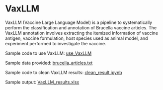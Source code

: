 # VaxLLM

VaxLLM (Vaccine Large Language Model) is a pipeline to systematically perform the classification and annotation of Brucella vaccine articles. The VaxLLM annotation involves extracting the itemized information of vaccine antigen, vaccine formulation, host species used as animal model, and experiment performed to investigate the vaccine.

Sample code to use VaxLLM: [use_VaxLLM](https://github.com/xingxianli/VaxLLM/blob/main/use_VaxLLM.ipynb)

Sample data provided: [brucella_articles.txt](https://github.com/xingxianli/VaxLLM/blob/main/brucella_articles.txt)

Sample code to clean VaxLLM results: [clean_result.ipynb](https://github.com/xingxianli/VaxLLM/blob/main/clean_result.ipynb)

Sample output: [VaxLLM_results.xlsx]((https://github.com/xingxianli/VaxLLM/blob/main/VaxLLM_results.xlsx))

